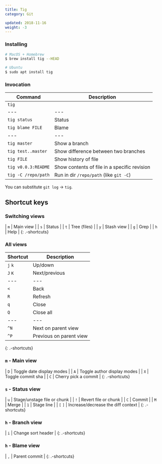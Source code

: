 ```yaml
---
title: Tig
category: Git

updated: 2018-11-16
weight: -3
---
```


### Installing

```bash
# MacOS + Homebrew
$ brew install tig --HEAD
```

```bash
# Ubuntu
$ sudo apt install tig
```

### Invocation

| Command             | Description                                  |
| ------------------- | -------------------------------------------- |
| `tig`               |                                              |
| ---                 | ---                                          |
| `tig status`        | Status                                       |
| `tig blame FILE`    | Blame                                        |
| ---                 | ---                                          |
| `tig master`        | Show a branch                                |
| `tig test..master`  | Show difference between two branches         |
| `tig FILE`          | Show history of file                         |
| `tig v0.0.3:README` | Show contents of file in a specific revision |
| `tig -C /repo/path` | Run in dir `/repo/path` (like `git -C`)      |

You can substitute `git log` → `tig`.

## Shortcut keys



### Switching views

| `m` | Main view |
| `s` | Status |
| `t` | Tree (files) |
| `y` | Stash view |
| `g` | Grep |
| `h` | Help |
{: .-shortcuts}

### All views

| Shortcut | Description             |
| -------- | ----------------------- |
| `j` `k`  | Up/down                 |
| `J` `K`  | Next/previous           |
| ---      | ---                     |
| `<`      | Back                    |
| `R`      | Refresh                 |
| `q`      | Close                   |
| `Q`      | Close all               |
| ---      | ---                     |
| `^N`     | Next on parent view     |
| `^P`     | Previous on parent view |

{: .-shortcuts}

### `m` - Main view

| `D` | Toggle date display modes |
| `A` | Toggle author display modes |
| `X` | Toggle commit sha |
| `C` | Cherry pick a commit |
{: .-shortcuts}

### `s` - Status view

| `u` | Stage/unstage file or chunk |
| `!` | Revert file or chunk |
| `C` | Commit |
| `M` | Merge |
| `1` | Stage line |
| `[` `]` | Increase/decrease the diff context |
{: .-shortcuts}

### `h` - Branch view

| `i` | Change sort header |
{: .-shortcuts}

### `h` - Blame view

| `,` | Parent commit |
{: .-shortcuts}
